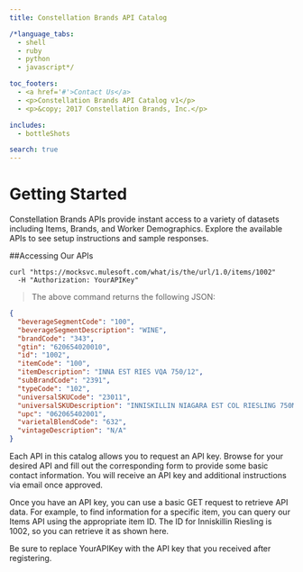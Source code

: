 ```yaml
---
title: Constellation Brands API Catalog

/*language_tabs:
  - shell
  - ruby
  - python
  - javascript*/

toc_footers:
  - <a href='#'>Contact Us</a>
  - <p>Constellation Brands API Catalog v1</p>
  - <p>&copy; 2017 Constellation Brands, Inc.</p>

includes:
  - bottleShots

search: true
---
```


# Getting Started

Constellation Brands APIs provide instant access to a variety of datasets including Items, Brands, and Worker Demographics. Explore the available APIs to see setup instructions and sample responses.

##Accessing Our APIs

```shell
curl "https://mocksvc.mulesoft.com/what/is/the/url/1.0/items/1002"
  -H "Authorization: YourAPIKey"
```

> The above command returns the following JSON:

```json
{
  "beverageSegmentCode": "100",
  "beverageSegmentDescription": "WINE",
  "brandCode": "343",
  "gtin": "620654020010",
  "id": "1002",
  "itemCode": "100",
  "itemDescription": "INNA EST RIES VQA 750/12",
  "subBrandCode": "2391",
  "typeCode": "102",
  "universalSKUCode": "23011",
  "universalSKUDescription": "INNISKILLIN NIAGARA EST COL RIESLING 750ML",
  "upc": "062065402001",
  "varietalBlendCode": "632",
  "vintageDescription": "N/A"
}
```

Each API in this catalog allows you to request an API key. Browse for your desired API and fill out the corresponding form to provide some basic contact information. You will receive an API key and additional instructions via email once approved.

Once you have an API key, you can use a basic GET request to retrieve API data. For example, to find information for a specific item, you can query our Items API using the appropriate item ID. The ID for Inniskillin Riesling is 1002, so you can retrieve it as shown here.

<aside class="notice">
Be sure to replace YourAPIKey with the API key that you received after registering.
</aside>